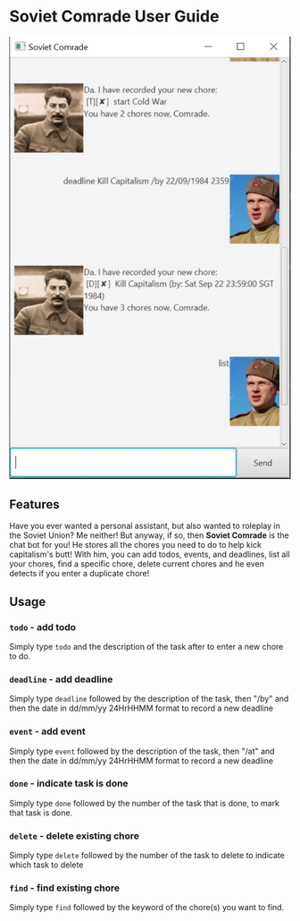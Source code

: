 # Soviet Comrade User Guide
![alt text](Ui_ss1.JPG)
## Features 

Have you ever wanted a personal assistant, 
but also wanted to roleplay in the Soviet Union? Me neither! 
But anyway, if so, then **Soviet Comrade** is the chat bot for you!
He stores all the chores you need to do to 
help kick capitalism's butt! With him, 
you can add todos, events, and deadlines,
list all your chores, find a specific chore,
delete current chores and he even detects if you
enter a duplicate chore!

## Usage

### `todo` - add todo

Simply type `todo` and the description of the task after to 
enter a new chore to do.

### `deadline` - add deadline

Simply type `deadline` followed by the description of the 
task, then "/by" and then the date in dd/mm/yy 24HrHHMM format 
to record a new deadline

### `event` - add event

Simply type `event` followed by the description of the 
task, then "/at" and then the date in dd/mm/yy 24HrHHMM format 
to record a new deadline

### `done` - indicate task is done

Simply type `done` followed by the number of the task
that is done, to mark that task is done.

### `delete` - delete existing chore

Simply type `delete` followed by the number 
of the task to delete to indicate which task to delete

### `find` - find existing chore

Simply type `find` followed by the keyword of the chore(s)
you want to find.


